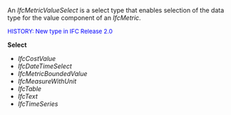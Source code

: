 ﻿An _IfcMetricValueSelect_ is a select type that enables selection of the data type for the value component of an _IfcMetric_.

<font color="#0000FF" size="-1"> HISTORY: New type in IFC Release
		2.0</font>

**Select**

* _IfcCostValue_
* _IfcDateTimeSelect_
* _IfcMetricBoundedValue_
* _IfcMeasureWithUnit_
* _IfcTable_
* _IfcText_
* _IfcTimeSeries_
